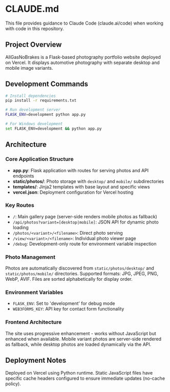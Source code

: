 # CLAUDE.md

This file provides guidance to Claude Code (claude.ai/code) when working with code in this repository.

## Project Overview

AllGasNoBrakes is a Flask-based photography portfolio website deployed on Vercel. It displays automotive photography with separate desktop and mobile image variants.

## Development Commands

```bash
# Install dependencies
pip install -r requirements.txt

# Run development server
FLASK_ENV=development python app.py

# For Windows development
set FLASK_ENV=development && python app.py
```

## Architecture

### Core Application Structure
- **app.py**: Flask application with routes for serving photos and API endpoints
- **static/photos/**: Photo storage with `desktop/` and `mobile/` subdirectories
- **templates/**: Jinja2 templates with base layout and specific views
- **vercel.json**: Deployment configuration for Vercel hosting

### Key Routes
- `/`: Main gallery page (server-side renders mobile photos as fallback)
- `/api/photos?variant=[desktop|mobile]`: JSON API for dynamic photo loading
- `/photos/<variant>/<filename>`: Direct photo serving
- `/view/<variant>/<filename>`: Individual photo viewer page
- `/debug`: Development-only route for environment variable inspection

### Photo Management
Photos are automatically discovered from `static/photos/desktop/` and `static/photos/mobile/` directories. Supported formats: JPG, JPEG, PNG, WebP, AVIF. Files are sorted alphabetically for display order.

### Environment Variables
- `FLASK_ENV`: Set to 'development' for debug mode
- `WEB3FORMS_KEY`: API key for contact form functionality

### Frontend Architecture
The site uses progressive enhancement - works without JavaScript but enhanced when available. Mobile variant photos are server-side rendered as fallback, while desktop photos are loaded dynamically via the API.

## Deployment Notes

Deployed on Vercel using Python runtime. Static JavaScript files have specific cache headers configured to ensure immediate updates (no-cache policy).